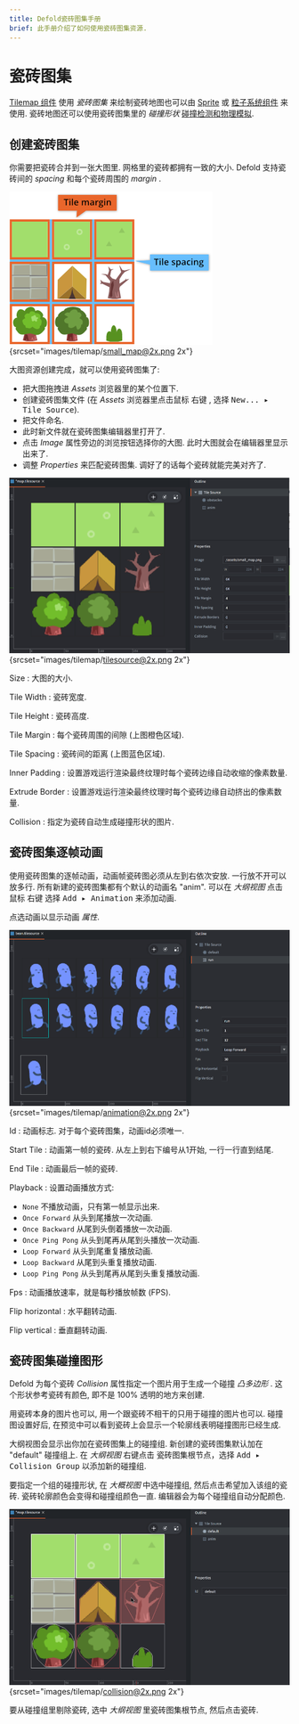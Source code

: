 ```yaml
---
title: Defold瓷砖图集手册
brief: 此手册介绍了如何使用瓷砖图集资源.
---
```


# 瓷砖图集

[Tilemap 组件](/manuals/tilemap) 使用 *瓷砖图集* 来绘制瓷砖地图也可以由 [Sprite](/manuals/sprite) 或 [粒子系统组件](/manuals/particlefx) 来使用. 瓷砖地图还可以使用瓷砖图集里的 *碰撞形状*  [碰撞检测和物理模拟](/manuals/physics).

## 创建瓷砖图集

你需要把瓷砖合并到一张大图里. 网格里的瓷砖都拥有一致的大小. Defold 支持瓷砖间的 _spacing_  和每个瓷砖周围的 _margin_ .

![瓷砖图集](images/tilemap/small_map.png){srcset="images/tilemap/small_map@2x.png 2x"}

大图资源创建完成，就可以使用瓷砖图集了:

- 把大图拖拽进 *Assets* 浏览器里的某个位置下.
- 创建瓷砖图集文件 (在 *Assets* 浏览器里点击鼠标 <kbd>右键</kbd> , 选择 <kbd>New... ▸ Tile Source</kbd>).
- 把文件命名.
- 此时新文件就在瓷砖图集编辑器里打开了.
- 点击 *Image* 属性旁边的浏览按钮选择你的大图. 此时大图就会在编辑器里显示出来了.
- 调整 *Properties* 来匹配瓷砖图集. 调好了的话每个瓷砖就能完美对齐了.

![创建瓷砖图集](images/tilemap/tilesource.png){srcset="images/tilemap/tilesource@2x.png 2x"}

Size
: 大图的大小.

Tile Width
: 瓷砖宽度.

Tile Height
: 瓷砖高度.

Tile Margin
: 每个瓷砖周围的间隙 (上图橙色区域).

Tile Spacing
: 瓷砖间的距离 (上图蓝色区域).

Inner Padding
: 设置游戏运行渲染最终纹理时每个瓷砖边缘自动收缩的像素数量.

Extrude Border
: 设置游戏运行渲染最终纹理时每个瓷砖边缘自动挤出的像素数量.

Collision
: 指定为瓷砖自动生成碰撞形状的图片.

## 瓷砖图集逐帧动画

使用瓷砖图集的逐帧动画，动画帧瓷砖图必须从左到右依次安放. 一行放不开可以放多行. 所有新建的瓷砖图集都有个默认的动画名 "anim". 可以在 *大纲视图* 点击鼠标 <kbd>右键</kbd> 选择 <kbd>Add ▸ Animation</kbd> 来添加动画.

点选动画以显示动画 *属性*.

![Tile Source animation](images/tilemap/animation.png){srcset="images/tilemap/animation@2x.png 2x"}

Id
: 动画标志. 对于每个瓷砖图集，动画id必须唯一.

Start Tile
: 动画第一帧的瓷砖. 从左上到右下编号从1开始, 一行一行直到结尾.

End Tile
: 动画最后一帧的瓷砖.

Playback
: 设置动画播放方式:

  - `None` 不播放动画，只有第一帧显示出来.
  - `Once Forward` 从头到尾播放一次动画.
  - `Once Backward` 从尾到头倒着播放一次动画.
  - `Once Ping Pong` 从头到尾再从尾到头播放一次动画.
  - `Loop Forward` 从头到尾重复播放动画.
  - `Loop Backward` 从尾到头重复播放动画.
  - `Loop Ping Pong` 从头到尾再从尾到头重复播放动画.

Fps
: 动画播放速率，就是每秒播放帧数 (FPS).

Flip horizontal
: 水平翻转动画.

Flip vertical
: 垂直翻转动画.

## 瓷砖图集碰撞图形

Defold 为每个瓷砖 *Collision* 属性指定一个图片用于生成一个碰撞 _凸多边形_ . 这个形状参考瓷砖有颜色, 即不是 100% 透明的地方来创建.

用瓷砖本身的图片也可以, 用一个跟瓷砖不相干的只用于碰撞的图片也可以. 碰撞图设置好后, 在预览中可以看到瓷砖上会显示一个轮廓线表明碰撞图形已经生成.

大纲视图会显示出你加在瓷砖图集上的碰撞组. 新创建的瓷砖图集默认加在 "default" 碰撞组上. 在 *大纲视图* <kbd>右键点击</kbd> 瓷砖图集根节点，选择 <kbd>Add ▸ Collision Group</kbd> 以添加新的碰撞组.

要指定一个组的碰撞形状, 在 *大概视图* 中选中碰撞组, 然后点击希望加入该组的瓷砖. 瓷砖轮廓颜色会变得和碰撞组颜色一直. 编辑器会为每个碰撞组自动分配颜色.

![碰撞形状](images/tilemap/collision.png){srcset="images/tilemap/collision@2x.png 2x"}

要从碰撞组里剔除瓷砖, 选中 *大纲视图* 里瓷砖图集根节点, 然后点击瓷砖.
